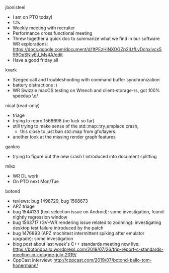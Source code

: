 jbonisteel
  * I am on PTO today!
  * 1:1s
  * Weekly meeting with recruiter
  * Performance cross functional meeting
  * Threw together a quick doc to summarize what we find in our software WR explorations: https://docs.google.com/document/d/1tPEzHiNXOGZp2ILtfLvDchxIvcx599OpSNlyEJ_Ms4A/edit
  * Have a good friday all 

kvark
  * Szeged call and troubleshooting with command buffer synchronization
  * battery distractions :)
  * WR Swizzle macOS testing on Wrench and client-storage-rs, got 100% speedup \o/

nical (read-only)
  * triage
  * trying to repro 1568698 (no luck so far)
  * still trying to make sense of the std::map::try_emplace crash,
    * this close to just ban std::map from gfx/layers.
  * another look at the missing render graph features

gankro
  * trying to figure out the new crash I introduced into document splitting

miko
  * WR DL work
  * On PTO next Mon/Tue

botond
  * reviews: bug 1498729, bug 1568673 
  * APZ triage 
  * bug 1544133 (text selection issue on Android): some investigation, found nightly regression window 
  * bug 1563717 (GV+WR rendering issue related to zooming): investigating desktop test failure introduced by the patch 
  * bug 1476893 (APZ mochitest intermittent spiking after emulator upgrade): some investigation
  * blog post about last week's C++ standards meeting now live: https://botondballo.wordpress.com/2019/07/26/trip-report-c-standards-meeting-in-cologne-july-2019/
  * CppCast interview: http://cppcast.com/2019/07/botond-ballo-tom-honermann/
